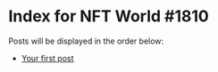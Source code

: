 # Index for NFT World #1810
Posts will be displayed in the order below:

- [Your first post](./001-first.md)

